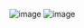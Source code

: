 ![image](https://github.com/user-attachments/assets/10fee192-bcc3-4910-a7e0-4982f39d3f1b)
![image](https://github.com/user-attachments/assets/ad6fd6e0-1800-465f-9421-16fd8323eaf4)

